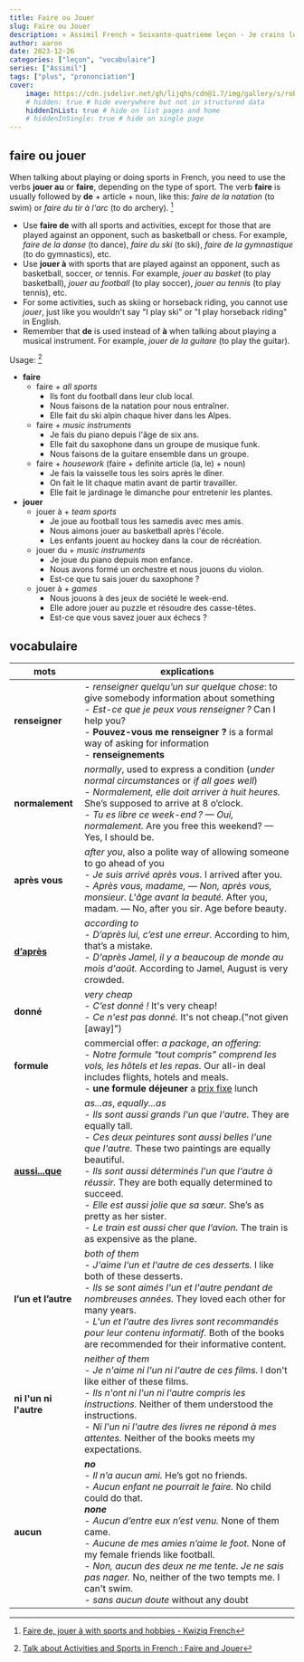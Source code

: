 ```yaml
---
title: Faire ou Jouer
slug: Faire ou Jouer
description: « Assimil French » Soixante-quatrième leçon - Je crains le pire...
author: aaron
date: 2023-12-26
categories: ["leçon", "vocabulaire"]
series: ["Assimil"]
tags: ["plus", "prononciation"]
cover: 
    image: https://cdn.jsdelivr.net/gh/lijqhs/cdn@1.7/img/gallery/s/robert-wiedemann-FyWTXtckUEw-unsplash.jpg
    # hidden: true # hide everywhere but not in structured data
    hiddenInList: true # hide on list pages and home
    # hiddenInSingle: true # hide on single page
---
```


## faire ou jouer

When talking about playing or doing sports in French, you need to use the verbs **jouer au** or **faire**, depending on the type of sport. The verb **faire** is usually followed by **de** + article + noun, like this: *faire de la natation* (to swim) or *faire du tir à l'arc* (to do archery). [^1]

[^1]: [Faire de, jouer à with sports and hobbies - Kwiziq French](https://french.kwiziq.com/revision/grammar/faire-de-jouer-a-how-to-talk-about-leisure-activities)

- Use **faire de** with all sports and activities, except for those that are played against an opponent, such as basketball or chess. For example, *faire de la danse* (to dance), *faire du ski* (to ski), *faire de la gymnastique* (to do gymnastics), etc.
- Use **jouer à** with sports that are played against an opponent, such as basketball, soccer, or tennis. For example, *jouer au basket* (to play basketball), *jouer au football* (to play soccer), *jouer au tennis* (to play tennis), etc.
- For some activities, such as skiing or horseback riding, you cannot use *jouer*, just like you wouldn't say "I play ski" or "I play horseback riding" in English.
- Remember that **de** is used instead of **à** when talking about playing a musical instrument. For example, *jouer de la guitare* (to play the guitar).

Usage: [^2]

[^2]: [Talk about Activities and Sports in French : Faire and Jouer](https://www.ithinklanguages.com/activities-and-sports-in-french-faire-jouer/)

- **faire**
  - faire + *all sports*
    - Ils font du football dans leur club local.
    - Nous faisons de la natation pour nous entraîner.
    - Elle fait du ski alpin chaque hiver dans les Alpes.
  - faire + *music instruments*
    - Je fais du piano depuis l'âge de six ans.
    - Elle fait du saxophone dans un groupe de musique funk.
    - Nous faisons de la guitare ensemble dans un groupe.
  - faire + *housework* (faire + definite article (la, le) + noun)
    - Je fais la vaisselle tous les soirs après le dîner.
    - On fait le lit chaque matin avant de partir travailler. 
    - Elle fait le jardinage le dimanche pour entretenir les plantes.
- **jouer**
  - jouer à + *team sports*
    - Je joue au football tous les samedis avec mes amis. 
    - Nous aimons jouer au basketball après l'école.
    - Les enfants jouent au hockey dans la cour de récréation.
  - jouer du + *music instruments*
    - Je joue du piano depuis mon enfance.
    - Nous avons formé un orchestre et nous jouons du violon. 
    - Est-ce que tu sais jouer du saxophone ?
  - jouer à + *games*
    - Nous jouons à des jeux de société le week-end. 
    - Elle adore jouer au puzzle et résoudre des casse-têtes.
    - Est-ce que vous savez jouer aux échecs ?


## vocabulaire

| mots | explications |
| -- | -- | 
| **renseigner** | - *renseigner quelqu’un sur quelque chose*: to give somebody information about something </br> - *Est-ce que je peux vous renseigner ?* Can I help you? </br> - **Pouvez-vous me renseigner ?** is a formal way of asking for information </br> - **renseignements**| 
| **normalement** | *normally*, used to express a condition (*under normal circumstances* or *if all goes well*) </br> - *Normalement, elle doit arriver à huit heures.* She’s supposed to arrive at 8 o’clock. </br> - *Tu es libre ce week-end ? — Oui, normalement.* Are you free this weekend? — Yes, I should be. | 
| **après vous** | *after you*, also a polite way of allowing someone to go ahead of you </br> - *Je suis arrivé après vous.* I arrived after you. </br> - *Après vous, madame, — Non, après vous, monsieur. L'âge avant la beauté.* After you, madam. — No, after you sir. Age before beauty. | 
| [**d’après**](https://www.collinsdictionary.com/dictionary/french-english/d-apr%C3%A8s) | *according to* </br> - *D’après lui, c’est une erreur.* According to him, that’s a mistake. </br> - *D'après Jamel, il y a beaucoup de monde au mois d'août.* According to Jamel, August is very crowded. | 
| **donné** | *very cheap* </br> - *C’est donné !* It's very cheap! </br> - *Ce n'est pas donné.* It's not cheap.("not given [away]")| 
| **formule** | commercial offer: *a package*, *an offering*: </br> - *Notre formule "tout compris" comprend les vols, les hôtels et les repas.* Our all-in deal includes flights, hotels and meals. </br> - **une formule déjeuner** a [prix fixe](https://www.vocabulary.com/dictionary/prix%20fixe) lunch |
| [**aussi...que**](https://www.collinsdictionary.com/dictionary/french-english/aussi-que) | *as...as*, *equally...as* </br> - *Ils sont aussi grands l'un que l'autre.* They are equally tall. </br> - *Ces deux peintures sont aussi belles l'une que l'autre.* These two paintings are equally beautiful. </br> - *Ils sont aussi déterminés l'un que l'autre à réussir.* They are both equally determined to succeed. </br> - *Elle est aussi jolie que sa sœur.* She’s as pretty as her sister. </br> - *Le train est aussi cher que l’avion.* The train is as expensive as the plane. | 
| **l’un et l’autre** | *both of them* </br> - *J'aime l'un et l'autre de ces desserts.* I like both of these desserts. </br> - *Ils se sont aimés l'un et l'autre pendant de nombreuses années.* They loved each other for many years. </br> - *L'un et l'autre des livres sont recommandés pour leur contenu informatif.* Both of the books are recommended for their informative content. | 
| **ni l'un ni l'autre** | *neither of them* </br> - *Je n'aime ni l'un ni l'autre de ces films.* I don't like either of these films. </br> - *Ils n'ont ni l'un ni l'autre compris les instructions.* Neither of them understood the instructions. </br> - *Ni l'un ni l'autre des livres ne répond à mes attentes.* Neither of the books meets my expectations. | 
| **aucun** | ***no*** </br> - *Il n’a aucun ami.* He’s got no friends. </br> - *Aucun enfant ne pourrait le faire.* No child could do that. </br> ***none*** </br> - *Aucun d’entre eux n’est venu.* None of them came. </br> - *Aucune de mes amies n’aime le foot.* None of my female friends like football. </br> - *Non, aucun des deux ne me tente. Je ne sais pas nager.* No, neither of the two tempts me. I can't swim. </br> - *sans aucun doute* without any doubt | 

